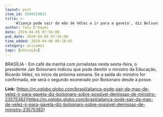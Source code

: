 ```yaml
---
layout: post
item_id: 2549154621
title: >-
    'Aliança pode sair da mão de Vélez e ir para a gaveta', diz Bolsonaro sobre possível demissão de ministro
author: Tatu D'Oquei
date: 2019-04-05 07:56:00
pub_date: 2019-04-05 07:56:00
time_added: 2019-04-06 00:18:05
category: avisamos
tags: [educação]
---
```


BRASÍLIA - Em café da manhã com jornalistas nesta sexta-feira, o presidente Jair Bolsonaro indicou que pode demitir o ministro da Educação, Ricardo Vélez, no início da próxima semana. Se a saída do ministro for confirmada, ele será o segundo exonerado por Bolsonaro desde a posse.

**Link:** [https://m.oglobo.globo.com/brasil/alianca-pode-sair-da-mao-de-velez-ir-para-gaveta-diz-bolsonaro-sobre-possivel-demissao-de-ministro-23575382](https://m.oglobo.globo.com/brasil/alianca-pode-sair-da-mao-de-velez-ir-para-gaveta-diz-bolsonaro-sobre-possivel-demissao-de-ministro-23575382)

